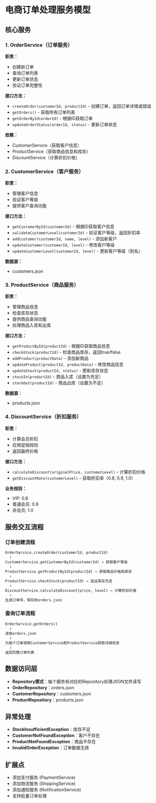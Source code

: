 # 电商订单处理服务模型

## 核心服务

### 1. OrderService（订单服务）
**职责：**
- 创建新订单
- 查询订单列表
- 更新订单状态
- 验证订单完整性

**接口方法：**
- `createOrder(customerId, productId)` - 创建订单，返回订单详情或错误
- `getOrders()` - 获取所有订单列表
- `getOrderById(orderId)` - 根据ID获取订单
- `updateOrderStatus(orderId, status)` - 更新订单状态

**依赖：**
- CustomerService（获取客户信息）
- ProductService（获取商品信息和库存）
- DiscountService（计算折扣价格）

### 2. CustomerService（客户服务）
**职责：**
- 管理客户信息
- 验证客户等级
- 提供客户查询功能

**接口方法：**
- `getCustomerById(customerId)` - 根据ID获取客户信息
- `validateCustomerLevel(customerId)` - 验证客户等级，返回折扣率
- `addCustomer(customerId, name, level)` - 添加新客户
- `updateCustomer(customerId, level)` - 修改客户等级
- `updateCustomerLevel(customerId, level)` - 更新客户等级（别名）

**数据源：**
- customers.json

### 3. ProductService（商品服务）
**职责：**
- 管理商品信息
- 检查库存状态
- 提供商品查询功能
- 处理商品入库和出库

**接口方法：**
- `getProductById(productId)` - 根据ID获取商品信息
- `checkStock(productId)` - 检查商品库存，返回true/false
- `addProduct(productData)` - 添加新商品
- `updateProduct(productId, productData)` - 修改商品信息
- `updateStock(productId, status)` - 更新库存状态
- `stockIn(productId)` - 商品入库（设置为充足）
- `stockOut(productId)` - 商品出库（设置为不足）

**数据源：**
- products.json

### 4. DiscountService（折扣服务）
**职责：**
- 计算会员折扣
- 应用促销规则
- 返回最终价格

**接口方法：**
- `calculateDiscount(originalPrice, customerLevel)` - 计算折扣价格
- `getDiscountRate(customerLevel)` - 获取折扣率（0.8, 0.9, 1.0）

**业务规则：**
- VIP: 0.8
- 普通会员: 0.9
- 非会员: 1.0

## 服务交互流程

### 订单创建流程
```
OrderService.createOrder(customerId, productId)
  ↓
CustomerService.getCustomerById(customerId) → 获取客户等级
  ↓
ProductService.getProductById(productId) → 获取商品价格和库存
  ↓
ProductService.checkStock(productId) → 验证库存充足
  ↓
DiscountService.calculateDiscount(price, level) → 计算折扣价格
  ↓
生成订单号，保存到orders.json
```

### 查询订单流程
```
OrderService.getOrders()
  ↓
读取orders.json
  ↓
为每个订单调用CustomerService和ProductService获取详细信息
  ↓
返回完整订单列表
```

## 数据访问层
- **Repository模式**：每个服务有对应的Repository处理JSON文件读写
- **OrderRepository**：orders.json
- **CustomerRepository**：customers.json  
- **ProductRepository**：products.json

## 异常处理
- **StockInsufficientException**：库存不足
- **CustomerNotFoundException**：客户不存在
- **ProductNotFoundException**：商品不存在
- **InvalidOrderException**：订单数据无效

## 扩展点
- 添加支付服务 (PaymentService)
- 添加物流服务 (ShippingService)
- 添加通知服务 (NotificationService)
- 支持批量订单处理